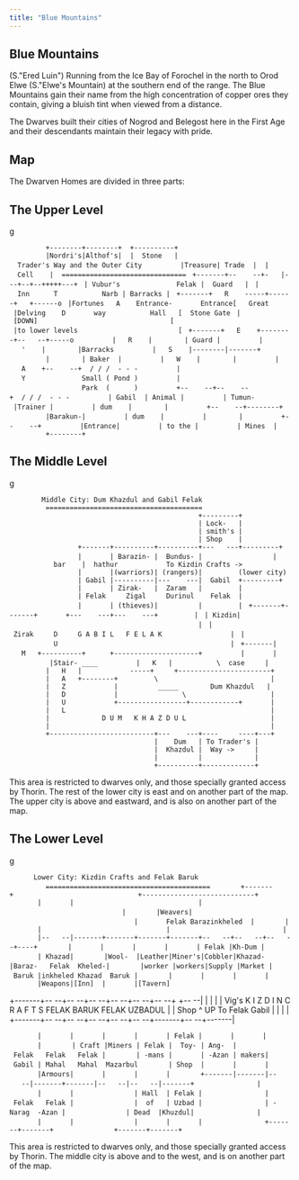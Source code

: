 ```yaml
---
title: "Blue Mountains"
---
```


## Blue Mountains

(S."Ered Luin") Running from the Ice Bay of Forochel in the north to
Orod Elwe (S."Elwe's Mountain) at the southern end of the range. The
Blue Mountains gain their name from the high concentration of copper
ores they contain, giving a bluish tint when viewed from a distance.

The Dwarves built their cities of Nogrod and Belegost here in the First
Age and their descendants maintain their legacy with pride.

## Map

The Dwarven Homes are divided in three parts:

## The Upper Level

<nowiki>g

`         +--------+--------+  +----------+`
`         |Nordri's|Althof's|  |  Stone   |  Trader's Way and the Outer City`
`         |Treasure| Trade  |  |  Cell    |  ===============================`
` +-------+--    --+-   |---+--+--+++++---+`
` | Vubur's              Felak |  Guard   |`
` |  Inn      T           Narb | Barracks |`
` +-------+   R    -----+------+   +------o`
` |Fortunes   A    Entrance-       Entrance[   Great`
` |Delving    D       way           Hall   [  Stone Gate`
` | [DOWN]                                 [`
` |to lower levels                         [`
` +-------+   E    +--------+--   --+-----o`
`         |   R    |        | Guard |`
`         |   '    |        |Barracks`
`         |   S    |--------|-------+`
`         |        | Baker  |`
`         |   W    |        |`
`         |   A    +--    --+  / / /  - - -`
`         |   Y              Small ( Pond )`
`         |                  Park  (      )`
`         +--    --+--    --+  / / /  - - -`
`         | Gabil  | Animal |`
`         | Tumun- |Trainer |`
`         | dum    |        |`
`         +--    --+--------+`
`         |Barakun-|`
`         | dum    |`
`         |        |`
`         +--    --+`
`         |Entrance|`
`         | to the |`
`         | Mines  |`
`         +--------+`

</pre>

## The Middle Level

<nowiki>g

`        Middle City: Dum Khazdul and Gabil Felak`
`         =======================================`
`                                               +---------+`
`                                               | Lock-   |`
`                                               | smith's |`
`                                               | Shop    |`
`                 +-------+----------+----------+---   ---+---------+`
`                 |       | Barazin- |  Bundus- |`
`                 |           bar    |  hathur            To Kizdin Crafts ->`
`                 |       |(warriors)| (rangers)|         (lower city) `
`                 | Gabil |----------|---    ---|  Gabil  +---------+`
`                 |       | Zirak-   |  Zaram   |         |`
`                 | Felak     Zigal     Durinul    Felak  |`
`                 |       | (thieves)|          |         |`
` +-------+-------+       +---    ---+---    ---+         |`
` | Kizdin|                                               |`
` | Zirak     D     G A B I L   F E L A K                 |`
` |           U                                           |`
` +-------|   M   +----------+      +---------------------+`
`         |       |          |Stair- ____`
`         |   K   |           \  case     |`
`         |   H   |            -----+     +-----------------------+`
`         |   A   +--------+         \                            |`
`         |   Z            |          _____        Dum Khazdul   |`
`         |   D            |                \                     |`
`         |   U            +-----------------+------------+       |`
`         |   L                                                   |`
`         |             D U M   K H A Z D U L                     |`
`         |                                                       |`
`         +--------------------------+---    ---+----     ----+---+`
`                                    |    Dum   | To Trader's |`
`                                    |  Khazdul |  Way ->     |`
`                                    |          |             |`
`                                    +----------+-------------+`

This area is restricted to dwarves only, and those specially granted
access by Thorin. The rest of the lower city is east and on another part
of the map. The upper city is above and eastward, and is also on another
part of the map.

</pre>

## The Lower Level

<nowiki>g

`      Lower City: Kizdin Crafts and Felak Baruk`
`         =========================================`
`       +-------+                               +----------------------------+`
`       |       |                               |                            |`
`       |Weavers|                               |       Felak Barazinkheled  |`
`       |       |                               |                            |`
`       |--   --|-------+-------+-------+-------+--   --+--   --+--   --+----+`
`       |       |       |       |       | Felak |Kh-Dum |       | Khazad|`
`       |Wool-  |Leather|Miner's|Cobbler|Khazad-|Baraz-   Felak  Kheled-|`
`       |worker |workers|Supply |Market | Baruk |inkheled Khazad  Baruk |`
`       |       |       |       |       |Weapons|[Inn]  |       |[Tavern]`

+-------+-- --+-- --+-- --+-- --+-- --+-- --+ +-- --\| \| \| \| \| Vig's
K I Z D I N C R A F T S FELAK BARUK FELAK UZBADUL \| \| Shop ^ UP To
Felak Gabil \| \| \| \| +-------+-- --+-- --+-- --+-- --+--
--+-------+-- --+-------\|

`       |       |       |       |       | Felak |       |       |       |`
`       | Craft |Miners | Felak |  Toy- | Ang-  | Felak   Felak   Felak |`
`       | -mans |       | -Azan | makers| Gabil | Mahal   Mahal  Mazarbul`
`       | Shop  |       |       |       |Armours|       |       |       |`
`       +-------|-------|--   --|-------+-------|--   --|--   --|-------+`
`               |       |       |               | Hall  | Felak |`
`               | Felak   Felak |               |  of   | Uzbad |`
`               | -Narag  -Azan |               | Dead  |Khuzdul|`
`               |       |       |               |       |       |`
`               +-------+-------+               +-------+-------+`

This area is restricted to dwarves only, and those specially granted
access by Thorin. The middle city is above and to the west, and is on
another part of the map.

</pre>